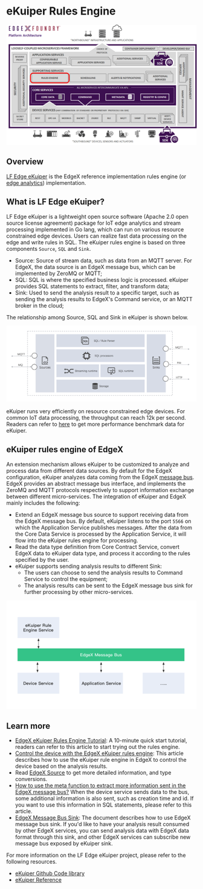 # eKuiper Rules Engine

![image](EdgeX_eKuiperRulesEngine.png)

## Overview

[LF Edge eKuiper](https://www.emqx.io/products/kuiper) is the EdgeX reference implementation rules engine (or [edge analytics](../../../general/Definitions.md#edge-analytics)) implementation.

## What is LF Edge eKuiper?

LF Edge eKuiper is a lightweight open source software (Apache 2.0 open source license agreement) package for IoT edge analytics and stream processing implemented in Go lang, which can run on various resource constrained edge devices. Users can realize fast data processing on the edge and write rules in SQL. The eKuiper rules engine is based on three components `Source`, `SQL` and `Sink`.

- Source: Source of stream data, such as data from an MQTT server. For EdgeX, the data source is an EdgeX message bus, which can be implemented by ZeroMQ or MQTT;
- SQL: SQL is where the specified business logic is processed. eKuiper provides SQL statements to extract, filter, and transform data;
- Sink: Used to send the analysis result to a specific target, such as sending the analysis results to EdgeX's Command service, or an MQTT broker in the cloud;

The relationship among Source, SQL and Sink in eKuiper is shown below.

![](arch.png)

eKuiper runs very efficiently on resource constrained edge devices. For common IoT data processing, the throughput can reach 12k per second. Readers can refer to [here](https://github.com/lf-edge/ekuiper#performance-test-result) to get more performance benchmark data for eKuiper.

## eKuiper rules engine of EdgeX

An extension mechanism allows eKuiper to be customized to analyze and process data from different data sources. By default for the EdgeX configuration, eKuiper analyzes data coming from the EdgeX [message bus](https://github.com/edgexfoundry/go-mod-messaging). EdgeX provides an abstract message bus interface, and implements the ZeroMQ and MQTT protocols respectively to support information exchange between different micro-services. The integration of eKuiper and EdgeX mainly includes the following:

- Extend an EdgeX message bus source to support receiving data from the EdgeX message bus. By default, eKuiper listens to the port `5566` on which the Application Service publishes messages. After the data from the Core Data Service is processed by the Application Service, it will flow into the eKuiper rules engine for processing.
- Read the data type definition from Core Contract Service, convert EdgeX data to eKuiper data type, and process it according to the rules specified by the user.
- eKuiper supports sending analysis results to different Sink:
  - The users can choose to send the analysis results to Command Service to control the equipment;
  - The analysis results can be sent to the EdgeX message bus sink for further processing by other micro-services.

![](arch_light.png)

## Learn more

- [EdgeX eKuiper Rules Engine Tutorial](https://github.com/lf-edge/ekuiper/blob/master/docs/en_US/edgex/edgex_rule_engine_tutorial.md): A 10-minute quick start tutorial, readers can refer to this article to start trying out the rules engine.
- [Control the device with the EdgeX eKuiper rules engine](https://github.com/lf-edge/ekuiper/blob/master/docs/en_US/edgex/edgex_rule_engine_command.md): This article describes how to use the eKuiper rule engine in EdgeX to control the device based on the analysis results.
- Read [EdgeX Source](https://github.com/lf-edge/ekuiper/blob/master/docs/en_US/rules/sources/edgex.md) to get more detailed information, and type conversions.
- [How to use the meta function to extract more information sent in the EdgeX message bus?](https://github.com/lf-edge/ekuiper/blob/master/docs/en_US/edgex/edgex_meta.md) When the device service sends data to the bus, some additional information is also sent, such as creation time and id. If you want to use this information in SQL statements, please refer to this article.
- [EdgeX Message Bus Sink](https://github.com/lf-edge/ekuiper/blob/master/docs/en_US/rules/sinks/edgex.md): The document describes how to use EdgeX message bus sink. If you'd like to have your analysis result consumed by other EdgeX services, you can send analysis data with EdgeX data format through this sink, and other EdgeX services can subscribe new message bus exposed by eKuiper sink.

For more information on the LF Edge eKuiper project, please refer to the following resources.

- [eKuiper Github Code library](https://github.com/lf-edge/ekuiper/)
- [eKuiper Reference](https://github.com/lf-edge/ekuiper/blob/master/docs/en_US/reference.md)
